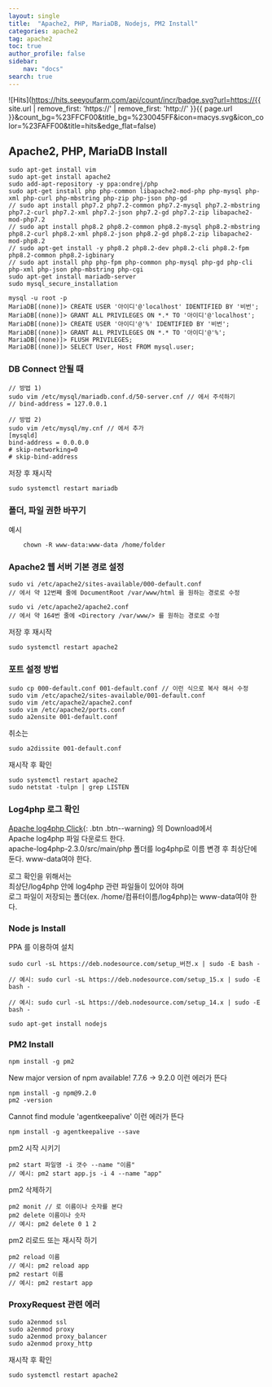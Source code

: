 ```yaml
---
layout: single
title:  "Apache2, PHP, MariaDB, Nodejs, PM2 Install"
categories: apache2
tag: apache2
toc: true
author_profile: false
sidebar:
    nav: "docs"
search: true
---
```


![Hits](https://hits.seeyoufarm.com/api/count/incr/badge.svg?url=https://{{ site.url | remove_first: 'https://' | remove_first: 'http://' }}{{ page.url }}&count_bg=%23FFCF00&title_bg=%230045FF&icon=macys.svg&icon_color=%23FAFF00&title=hits&edge_flat=false)

## Apache2, PHP, MariaDB Install  

```
sudo apt-get install vim
sudo apt-get install apache2
sudo add-apt-repository -y ppa:ondrej/php
sudo apt-get install php php-common libapache2-mod-php php-mysql php-xml php-curl php-mbstring php-zip php-json php-gd
// sudo apt install php7.2 php7.2-common php7.2-mysql php7.2-mbstring php7.2-curl php7.2-xml php7.2-json php7.2-gd php7.2-zip libapache2-mod-php7.2
// sudo apt install php8.2 php8.2-common php8.2-mysql php8.2-mbstring php8.2-curl php8.2-xml php8.2-json php8.2-gd php8.2-zip libapache2-mod-php8.2
// sudo apt-get install -y php8.2 php8.2-dev php8.2-cli php8.2-fpm php8.2-common php8.2-igbinary
// sudo apt install php php-fpm php-common php-mysql php-gd php-cli php-xml php-json php-mbstring php-cgi
sudo apt-get install mariadb-server
sudo mysql_secure_installation
```  

```
mysql -u root -p
MariaDB[(none)]> CREATE USER '아이디'@'localhost' IDENTIFIED BY '비번';
MariaDB[(none)]> GRANT ALL PRIVILEGES ON *.* TO '아이디'@'localhost';
MariaDB[(none)]> CREATE USER '아이디'@'%' IDENTIFIED BY '비번';
MariaDB[(none)]> GRANT ALL PRIVILEGES ON *.* TO '아이디'@'%';
MariaDB[(none)]> FLUSH PRIVILEGES;
MariaDB[(none)]> SELECT User, Host FROM mysql.user;
```  

### DB Connect 안될 때  
```
// 방법 1)
sudo vim /etc/mysql/mariadb.conf.d/50-server.cnf // 에서 주석하기
// bind-address = 127.0.0.1

// 방법 2)
sudo vim /etc/mysql/my.cnf // 에서 추가
[mysqld]
bind-address = 0.0.0.0
# skip-networking=0
# skip-bind-address

```  

저장 후 재시작  
```
sudo systemctl restart mariadb
```  

### 폴더, 파일 권한 바꾸기  
예시  
```
    chown -R www-data:www-data /home/folder
```  

### Apache2 웹 서버 기본 경로 설정  

```
sudo vi /etc/apache2/sites-available/000-default.conf 
// 에서 약 12번째 줄에 DocumentRoot /var/www/html 을 원하는 경로로 수정

sudo vi /etc/apache2/apache2.conf 
// 에서 약 164번 줄에 <Directory /var/www/> 를 원하는 경로로 수정
```  

저장 후 재시작  
```
sudo systemctl restart apache2
```  

### 포트 설정 방법  

```
sudo cp 000-default.conf 001-default.conf // 이런 식으로 복사 해서 수정
sudo vim /etc/apache2/sites-available/001-default.conf
sudo vim /etc/apache2/apache2.conf
sudo vim /etc/apache2/ports.conf
sudo a2ensite 001-default.conf
```  

취소는  
```
sudo a2dissite 001-default.conf
```  

재시작 후 확인  
```
sudo systemctl restart apache2
sudo netstat -tulpn | grep LISTEN
```  

### Log4php 로그 확인

[Apache log4php Click](https://logging.apache.org/log4php/){: .btn .btn--warning} 의 Download에서  
Apache log4php 파일 다운로드 한다.  
apache-log4php-2.3.0/src/main/php 폴더를 log4php로 이름 변경 후 최상단에 둔다. www-data여야 한다.  

로그 확인을 위해서는  
최상단/log4php 안에 log4php 관련 파일들이 있어야 하며  
로그 파일이 저장되는 폴더(ex. /home/컴퓨터이름/log4php)는 www-data여야 한다.  

### Node js Install  
PPA 를 이용하여 설치  

```
sudo curl -sL https://deb.nodesource.com/setup_버전.x | sudo -E bash -

// 예시: sudo curl -sL https://deb.nodesource.com/setup_15.x | sudo -E bash -

// 예시: sudo curl -sL https://deb.nodesource.com/setup_14.x | sudo -E bash -
```  

```
sudo apt-get install nodejs
```  

### PM2 Install  

```
npm install -g pm2
```  

New major version of npm available! 7.7.6 -> 9.2.0 이런 에러가 뜬다  

```
npm install -g npm@9.2.0
pm2 -version
```  

Cannot find module 'agentkeepalive' 이런 에러가 뜬다  

```
npm install -g agentkeepalive --save
```  

pm2 시작 시키기  

```
pm2 start 파일명 -i 갯수 --name "이름"
// 예시: pm2 start app.js -i 4 --name "app"
```  

pm2 삭제하기  

```
pm2 monit // 로 이름이나 숫자를 본다  
pm2 delete 이름이나 숫자
// 예시: pm2 delete 0 1 2
```  

pm2 리로드 또는 재시작 하기  

```
pm2 reload 이름  
// 예시: pm2 reload app  
pm2 restart 이름  
// 예시: pm2 restart app  
```  

### ProxyRequest 관련 에러  

```
sudo a2enmod ssl
sudo a2enmod proxy
sudo a2enmod proxy_balancer
sudo a2enmod proxy_http
```  

재시작 후 확인  
```
sudo systemctl restart apache2
```  